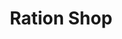 ---
title: "Ration Shop"
url: /engandiyoor/ration-shop-near-thirunarayana-school/
shop: convenience
---